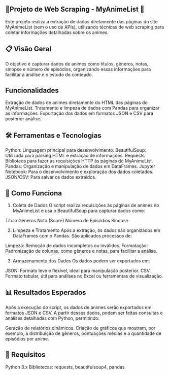 ## 🎥Projeto de Web Scraping - MyAnimeList 🎥
Este projeto realiza a extração de dados diretamente das páginas do site MyAnimeList (sem o uso de APIs), utilizando técnicas de web scraping para coletar informações detalhadas sobre os animes.

## 📋 Visão Geral

O objetivo é capturar dados de animes como títulos, gêneros, notas, sinopse e número de episódios, organizando essas informações para facilitar a análise e o estudo do conteúdo.

## Funcionalidades

Extração de dados de animes diretamente do HTML das páginas do MyAnimeList.
Tratamento e limpeza de dados com Pandas para organizar as informações.
Exportação dos dados em formatos JSON e CSV para posterior análise.

## 🛠️ Ferramentas e Tecnologias

Python: Linguagem principal para desenvolvimento.
BeautifulSoup: Utilizada para parsing HTML e extração de informações.
Requests: Biblioteca para fazer as requisições HTTP às páginas do MyAnimeList.
Pandas: Organização e manipulação de dados em DataFrames.
Jupyter Notebook: Para o desenvolvimento e exploração dos dados coletados.
JSON/CSV: Para salvar os dados extraídos.

## 🚀 Como Funciona
1. Coleta de Dados
O script realiza requisições às páginas de animes no MyAnimeList e usa o BeautifulSoup para capturar dados como:

Título
Gêneros
Nota (Score)
Número de Episódios
Sinopse

2. Limpeza e Tratamento
Após a extração, os dados são organizados em DataFrames com o Pandas. São aplicados processos de:

Limpeza: Remoção de dados incompletos ou inválidos.
Formatação: Padronização de colunas, como gêneros e notas, para facilitar a análise.

3. Armazenamento dos Dados
Os dados podem ser exportados em:

JSON: Formato leve e flexível, ideal para manipulação posterior.
CSV: Formato tabular, útil para análises no Excel ou ferramentas de visualização.

## 📊 Resultados Esperados
Após a execução do script, os dados de animes serão exportados em formatos JSON e CSV. A partir desses dados, podem ser feitas consultas e análises detalhadas com Python, permitindo:

Geração de relatórios dinâmicos.
Criação de gráficos que mostram, por exemplo, a distribuição de gêneros, pontuações médias e a quantidade de episódios por anime.

## 🔧 Requisitos
Python 3.x
Bibliotecas: requests, beautifulsoup4, pandas
